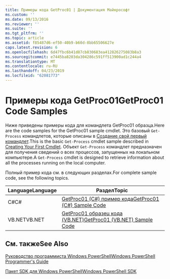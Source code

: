 ```yaml
---
title: Примеры кода GetProc01 | Документация Майкрософт
ms.custom: ''
ms.date: 09/13/2016
ms.reviewer: ''
ms.suite: ''
ms.tgt_pltfrm: ''
ms.topic: article
ms.assetid: f85487d6-ef50-40b9-b60d-8bb65506627e
caps.latest.revision: 6
ms.openlocfilehash: 6d47fbc6b41d87cb830683ea412826275083b8a3
ms.sourcegitcommit: e7445ba8203da304286c591ff513900ad1c244a4
ms.translationtype: MT
ms.contentlocale: ru-RU
ms.lasthandoff: 04/23/2019
ms.locfileid: "62081773"
---
```

# <a name="getproc01-code-samples"></a><span data-ttu-id="22e8a-102">Примеры кода GetProc01</span><span class="sxs-lookup"><span data-stu-id="22e8a-102">GetProc01 Code Samples</span></span>

<span data-ttu-id="22e8a-103">Ниже приведены примеры кода для командлета GetProc01 образца.</span><span class="sxs-lookup"><span data-stu-id="22e8a-103">Here are the code samples for the GetProc01 sample cmdlet.</span></span> <span data-ttu-id="22e8a-104">Это базовый `Get-Process` командлетов, которые описаны в [Создание свой первый командлет](../cmdlet/creating-a-cmdlet-without-parameters.md).</span><span class="sxs-lookup"><span data-stu-id="22e8a-104">This is the basic `Get-Process` cmdlet sample described in [Creating Your First Cmdlet](../cmdlet/creating-a-cmdlet-without-parameters.md).</span></span> <span data-ttu-id="22e8a-105">Объект `Get-Process` командлет предназначен для получения сведений о всех процессов, запущенных на локальном компьютере.</span><span class="sxs-lookup"><span data-stu-id="22e8a-105">A `Get-Process` cmdlet is designed to retrieve information about all the processes running on the local computer.</span></span>

<span data-ttu-id="22e8a-106">Полный пример кода см. в следующих разделах.</span><span class="sxs-lookup"><span data-stu-id="22e8a-106">For complete sample code, see the following topics.</span></span>

|<span data-ttu-id="22e8a-107">Language</span><span class="sxs-lookup"><span data-stu-id="22e8a-107">Language</span></span>|<span data-ttu-id="22e8a-108">Раздел</span><span class="sxs-lookup"><span data-stu-id="22e8a-108">Topic</span></span>|
|--------------|-----------|
|<span data-ttu-id="22e8a-109">C#</span><span class="sxs-lookup"><span data-stu-id="22e8a-109">C#</span></span>|[<span data-ttu-id="22e8a-110">GetProc01 (C#) пример кода</span><span class="sxs-lookup"><span data-stu-id="22e8a-110">GetProc01 (C#) Sample Code</span></span>](./getproc01-csharp-sample-code.md)|
|<span data-ttu-id="22e8a-111">VB.NET</span><span class="sxs-lookup"><span data-stu-id="22e8a-111">VB.NET</span></span>|[<span data-ttu-id="22e8a-112">GetProc01 образец кода (VB.NET)</span><span class="sxs-lookup"><span data-stu-id="22e8a-112">GetProc01 (VB.NET) Sample Code</span></span>](./getproc01-vb-net-sample-code.md)|

## <a name="see-also"></a><span data-ttu-id="22e8a-113">См. также</span><span class="sxs-lookup"><span data-stu-id="22e8a-113">See Also</span></span>

[<span data-ttu-id="22e8a-114">Руководство программиста Windows PowerShell</span><span class="sxs-lookup"><span data-stu-id="22e8a-114">Windows PowerShell Programmer's Guide</span></span>](./windows-powershell-programmer-s-guide.md)

[<span data-ttu-id="22e8a-115">Пакет SDK для Windows PowerShell</span><span class="sxs-lookup"><span data-stu-id="22e8a-115">Windows PowerShell SDK</span></span>](../windows-powershell-reference.md)